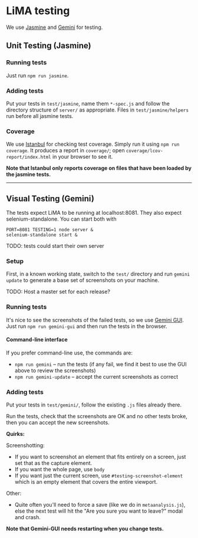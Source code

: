 # LiMA testing

We use [Jasmine](https://jasmine.github.io/) and [Gemini](https://github.com/gemini-testing/gemini) for testing.

## Unit Testing (Jasmine)

### Running tests

Just run `npm run jasmine`.

### Adding tests

Put your tests in `test/jasmine`, name them `*-spec.js` and follow the directory structure of `server/` as appropriate. Files in `test/jasmine/helpers` run before all jasmine tests.

### Coverage

We use [Istanbul](https://github.com/gotwarlost/istanbul) for checking test coverage. Simply run it using `npm run coverage`. It produces a report in `coverage/`; open `coverage/lcov-report/index.html` in your browser to see it.

**Note that Istanbul only reports coverage on files that have been loaded by the jasmine tests.**

--------------------------------------

## Visual Testing (Gemini)

The tests expect LiMA to be running at localhost:8081. They also expect selenium-standalone. You can start both with

```
PORT=8081 TESTING=1 node server &
selenium-standalone start &
```

TODO: tests could start their own server

### Setup

First, in a known working state, switch to the `test/` directory and run `gemini update` to generate a base set of screenshots on your machine.

TODO: Host a master set for each release?

### Running tests

It's nice to see the screenshots of the failed tests, so we use [Gemini GUI](https://github.com/gemini-testing/gemini-gui). Just run `npm run gemini-gui` and then run the tests in the browser.

#### Command-line interface

If you prefer command-line use, the commands are:

- `npm run gemini` – run the tests (if any fail, we find it best to use the GUI above to review the screenshots)
- `npm run gemini-update` – accept the current screenshots as correct

### Adding tests

Put your tests in `test/gemini/`, follow the existing `.js` files already there.

Run the tests, check that the screenshots are OK and no other tests broke, then you can accept the new screenshots.

**Quirks:**

Screenshotting:

- If you want to screenshot an element that fits entirely on a screen, just set that as the capture element.
- If you want the whole page, use `body`
- If you want just the current screen, use `#testing-screenshot-element` which is an empty element that covers the entire viewport.

Other:

- Quite often you'll need to force a save (like we do in `metaanalysis.js`), else the next test will hit the "Are you sure you want to leave?" modal and crash.

**Note that Gemini-GUI needs restarting when you change tests.**

